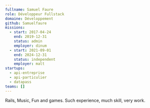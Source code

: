 ```yaml
---
fullname: Samuel Faure
role: Développeur Fullstack
domaine: Développement
github: Samuelfaure
missions:
  - start: 2017-04-24
    end: 2019-12-31
    status: admin
    employer: dinum
  - start: 2021-09-01
    end: 2024-12-31
    status: independent
    employer: malt
startups:
  - api-entreprise
  - api-particulier
  - datapass
teams: []
---
```

Rails, Music, Fun and games. Such experience, much skill, very work.
